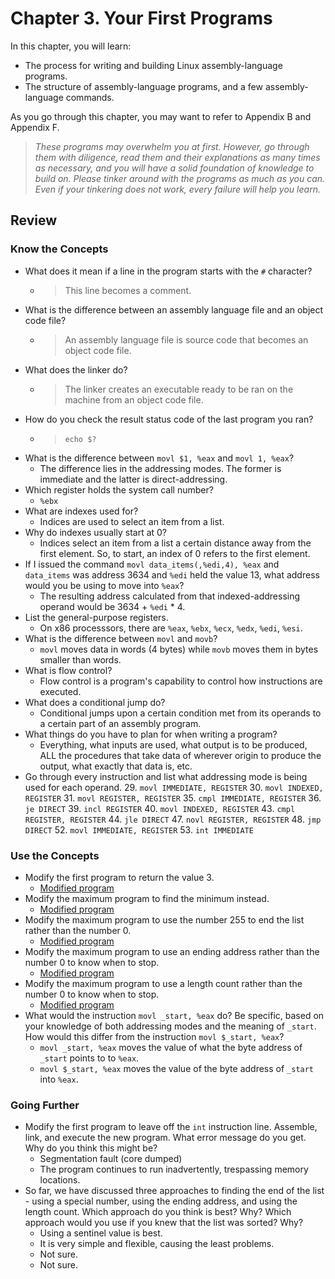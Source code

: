 # Chapter 3. Your First Programs

In this chapter, you will learn:
- The process for writing and building Linux assembly-language programs.
- The structure of assembly-language programs, and a few assembly-language commands.

As you go through this chapter, you may want to refer to Appendix B and Appendix F.

> *These programs may overwhelm you at first. However, go through them with diligence, read them and their explanations as many times as necessary, and you will have a solid foundation of knowledge to build on. Please tinker around with the programs as much as you can. Even if your tinkering does not work, every failure will help you learn.*


## Review

### Know the Concepts
- What does it mean if a line in the program starts with the `#` character?
    - > This line becomes a comment.
- What is the difference between an assembly language file and an object code file? 
    - > An assembly language file is source code that becomes an object code file.
- What does the linker do?
    - > The linker creates an executable ready to be ran on the machine from an object code file.
- How do you check the result status code of the last program you ran?
    - > `echo $?`
- What is the difference between `movl $1, %eax` and `movl 1, %eax`?
    - The difference lies in the addressing modes. The former is immediate and the latter is direct-addressing.
- Which register holds the system call number?
    - `%ebx`
- What are indexes used for?
    - Indices are used to select an item from a list.
- Why do indexes usually start at 0?
    - Indices select an item from a list a certain distance away from the first element. So, to start, an index of 0 refers to the first element.
- If I issued the command `movl data_items(,%edi,4), %eax` and `data_items` was address 3634 and `%edi` held the value 13, what address would you be using to move into `%eax`?
    - The resulting address calculated from that indexed-addressing operand would be 3634 + `%edi` * 4.
- List the general-purpose registers.
    - On x86 processsors, there are `%eax`, `%ebx`, `%ecx`, `%edx`, `%edi`, `%esi`.
- What is the difference between `movl` and `movb`?
    - `movl` moves data in words (4 bytes) while `movb` moves them in bytes smaller than words.
- What is flow control?
    - Flow control is a program's capability to control how instructions are executed.
- What does a conditional jump do?
    - Conditional jumps upon a certain condition met from its operands to a certain part of an assembly program.
- What things do you have to plan for when writing a program?
    - Everything, what inputs are used, what output is to be produced, ALL the procedures that take data of wherever origin to produce the output, what exactly that data is, etc.
- Go through every instruction and list what addressing mode is being used for each operand.
    29. `movl IMMEDIATE, REGISTER`
    30. `movl INDEXED, REGISTER`
    31. `movl REGISTER, REGISTER`
    35. `cmpl IMMEDIATE, REGISTER`
    36. `je DIRECT`
    39. `incl REGISTER`
    40. `movl INDEXED, REGISTER`
    43. `cmpl REGISTER, REGISTER`
    44. `jle DIRECT`
    47. `novl REGISTER, REGISTER`
    48. `jmp DIRECT`
    52. `movl IMMEDIATE, REGISTER`
    53. `int IMMEDIATE`

### Use the Concepts
- Modify the first program to return the value 3.
    - [Modified program](./exit2.s)
- Modify the maximum program to find the minimum instead.
    - [Modified program](./minimum.s)
- Modify the maximum program to use the number 255 to end the list rather than the number 0.
    - [Modified program](./maximum2.s)
- Modify the maximum program to use an ending address rather than the number 0 to know when to stop.
    - [Modified program](./maximum3.s)
- Modify the maximum program to use a length count rather than the number 0 to know when to stop.
    - [Modified program](./maximum4.s)
- What would the instruction `movl _start, %eax` do? Be specific, based on your knowledge of both addressing modes and the meaning of `_start`. How would this differ from the instruction `movl $_start, %eax`?
    - `movl _start, %eax` moves the value of what the byte address of `_start` points to to `%eax`.
    - `movl $_start, %eax` moves the value of the byte address of `_start` into `%eax`.
    

### Going Further
- Modify the first program to leave off the `int` instruction line. Assemble, link, and execute the new program. What error message do you get. Why do you think this might be?
    - Segmentation fault (core dumped)
    - The program continues to run inadvertently, trespassing memory locations.
- So far, we have discussed three approaches to finding the end of the list - using a special number, using the ending address, and using the length count. Which approach do you think is best? Why? Which approach would you use if you knew that the list was sorted? Why?
    - Using a sentinel value is best.
    - It is very simple and flexible, causing the least problems.
    - Not sure.
    - Not sure.